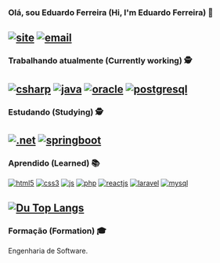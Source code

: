 ### Olá, sou Eduardo Ferreira (Hi, I'm Eduardo Ferreira) 👋
[![site](https://img.shields.io/badge/LinkedIn-0077B5?style=for-the-badge&logo=linkedin&logoColor=white)](https://www.linkedin.com/in/eduardo-ferreira-355a64157/) [![email](https://img.shields.io/badge/Gmail-D14836?style=for-the-badge&logo=gmail&logoColor=white)](eduardoferreira021294@gmail.com)
------------------

### Trabalhando atualmente (Currently working) 🕵 
[![csharp](https://img.shields.io/badge/C%23-239120?style=for-the-badge&logo=c-sharp&logoColor=white)]()
[![java](https://img.shields.io/badge/Java-ED8B00?style=for-the-badge&logo=java&logoColor=white)]()
[![oracle](https://img.shields.io/badge/Oracle-F80000?style=for-the-badge&logo=oracle&logoColor=black)]()
[![postgresql](https://img.shields.io/badge/PostgreSQL-316192?style=for-the-badge&logo=postgresql&logoColor=white)]()
------------------

### Estudando (Studying) 🕵 
[![.net](https://img.shields.io/badge/.NET-5C2D91?style=for-the-badge&logo=.net&logoColor=white)]()
[![springboot](https://img.shields.io/badge/Spring-6DB33F?style=for-the-badge&logo=spring&logoColor=white)]()
------------------

### Aprendido (Learned) 📚 
[![html5](https://img.shields.io/badge/HTML5-E34F26?style=for-the-badge&logo=html5&logoColor=white)]()
[![css3](https://img.shields.io/badge/CSS3-1572B6?style=for-the-badge&logo=css3&logoColor=white)]()
[![js](https://img.shields.io/badge/JavaScript-F7DF1E?style=for-the-badge&logo=javascript&logoColor=black)]()
[![php](https://img.shields.io/badge/PHP-777BB4?style=for-the-badge&logo=php&logoColor=white)]()
[![reactjs](https://img.shields.io/badge/React-20232A?style=for-the-badge&logo=react&logoColor=61DAFB)]()
[![laravel](https://img.shields.io/badge/Laravel-FF2D20?style=for-the-badge&logo=laravel&logoColor=white)]()
[![mysql](https://img.shields.io/badge/MySQL-00000F?style=for-the-badge&logo=mysql&logoColor=white)]()

[![Du Top Langs](https://github-readme-stats.vercel.app/api/top-langs/?username=du02&layout=compact)](https://github.com/du02)
------------------

### Formação (Formation) 🎓 
Engenharia de Software.

<!--
monstra as lingusgens que uso
[![Du Top Langs](https://github-readme-stats.vercel.app/api/top-langs/?username=du02&layout=compact)](https://github.com/du02)

adicionar imgs e badges
[![]()]()

Here are some ideas to get you started:

- 🔭 I’m currently working on ...
- 🌱 I’m currently learning ...
- 👯 I’m looking to collaborate on ...
- 🤔 I’m looking for help with ...
- 💬 Ask me about ...
- 📫 How to reach me: ...
- 😄 Pronouns: ...
- ⚡ Fun fact: ...
-->
